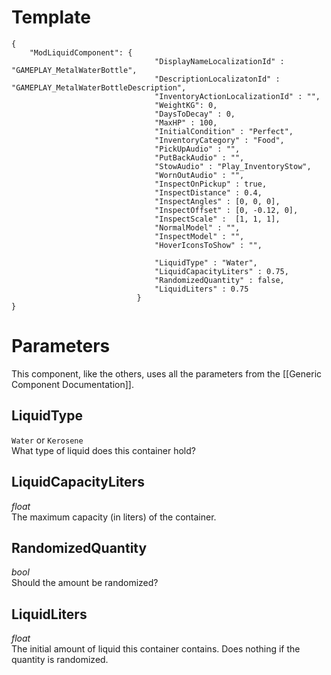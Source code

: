 # Template
```
{
    "ModLiquidComponent": {
                                "DisplayNameLocalizationId" : "GAMEPLAY_MetalWaterBottle",
                                "DescriptionLocalizatonId" : "GAMEPLAY_MetalWaterBottleDescription",
                                "InventoryActionLocalizationId" : "",
                                "WeightKG": 0,
                                "DaysToDecay" : 0,
                                "MaxHP" : 100,
                                "InitialCondition" : "Perfect",
                                "InventoryCategory" : "Food",
                                "PickUpAudio" : "",
                                "PutBackAudio" : "",
                                "StowAudio" : "Play_InventoryStow",
                                "WornOutAudio" : "",
                                "InspectOnPickup" : true,
                                "InspectDistance" : 0.4,
                                "InspectAngles" : [0, 0, 0],
                                "InspectOffset" : [0, -0.12, 0],
                                "InspectScale" :  [1, 1, 1],
                                "NormalModel" : "",
                                "InspectModel" : "",
                                "HoverIconsToShow" : "",

                                "LiquidType" : "Water",
                                "LiquidCapacityLiters" : 0.75,
                                "RandomizedQuantity" : false,
                                "LiquidLiters" : 0.75
                            }
}
```

# Parameters

This component, like the others, uses all the parameters from the [[Generic Component Documentation]].

## LiquidType
`Water` or `Kerosene`<br/>
What type of liquid does this container hold?

## LiquidCapacityLiters
*float*<br/>
The maximum capacity (in liters) of the container.

## RandomizedQuantity
*bool*<br/>
Should the amount be randomized?

## LiquidLiters
*float*<br/>
The initial amount of liquid this container contains. Does nothing if the quantity is randomized.